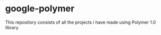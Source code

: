 # google-polymer
This repository consists of all the projects i have made using Polymer 1.0 library
